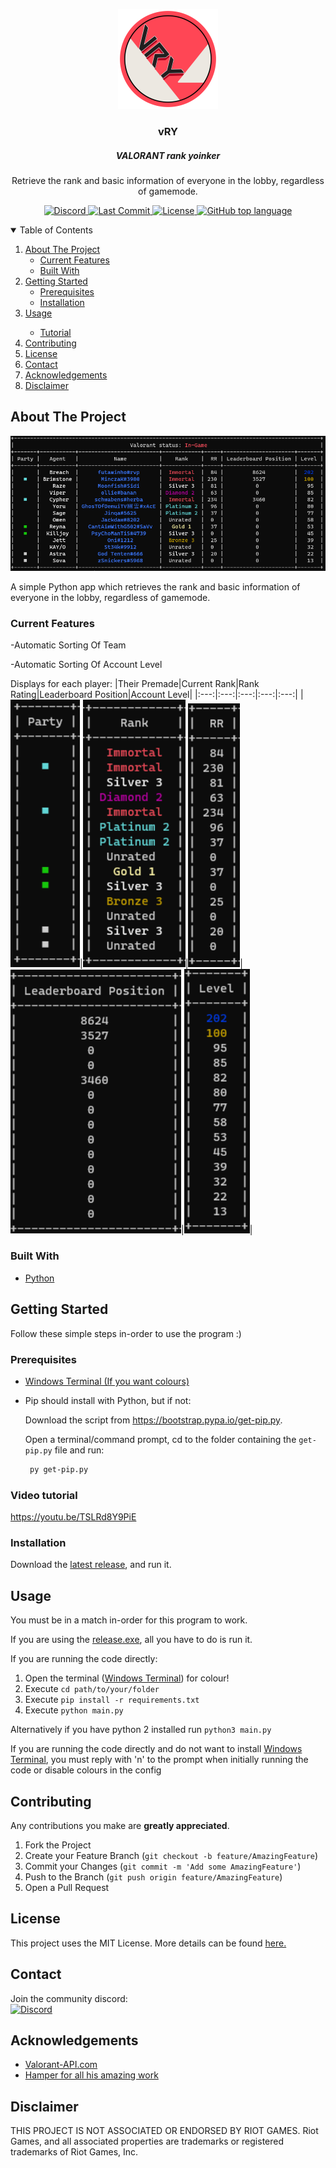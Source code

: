 <!-- PROJECT LOGO -->
<p align="center">
<a href="https://github.com/isaacKenyon/valorant-live-match-rank-grabber/">
    <img src="assets/Logo.png" alt="Logo" width="160" height="160">
  </a>
</p>
<h3 align="center">vRY</h3>
<h5 align="center">VALORANT rank yoinker</h5>

  <p align="center">
    Retrieve the rank and basic information of everyone in the lobby, regardless of gamemode.
    <br />

    
    
<!-- PROJECT BADGES -->    
<p align="center">
     <a href="https://discord.gg/HeTKed64Ka">
         <img alt="Discord" src="https://img.shields.io/discord/872101595037446144?color=7289da&logo=discord&logoColor=7289da&style=for-the-badge">
     </a>                                                                                                                             
     <a href="https://github.com/isaacKenyon/VALORANT-rank-yoinker/commits/main">
         <img alt="Last Commit" src="https://img.shields.io/github/last-commit/isaacKenyon/valorant-rank-yoinker?logo=github&style=for-the-badge">
     </a>
     <a href="https://github.com/isaacKenyon/valorant-live-match-rank-grabber/blob/main/LICENSE">
        <img alt="License" src="https://img.shields.io/github/license/isaacKenyon/valorant-rank-yoinker?style=for-the-badge">
     </a>
     <a href="https://www.python.org/">
         <img alt="GitHub top language" src="https://img.shields.io/github/languages/top/isaacKenyon/Valorant-rank-yoinker?logo=python&logoColor=yellow&style=for-the-badge">
     </a>
        
     
     
<!-- TABLE OF CONTENTS -->
<details open="open">
  <summary>Table of Contents</summary>
  <ol>
    <li>
      <a href="#about-the-project">About The Project</a>
      <ul>
      <li><a href="#current-features">Current Features</a></li>
      <li><a href="#built-with">Built With</a></li>
      </ul>
    </li>
    <li>
      <a href="#getting-started">Getting Started</a>
      <ul>
        <li><a href="#prerequisites">Prerequisites</a></li>
        <li><a href="#installation">Installation</a></li>
      </ul>
    </li>
    <li>
     <a href="#usage">Usage</a></li>
      <ul>
       <li><a href="#tutorial">Tutorial</a></li>
      </ul>
    <li><a href="#contributing">Contributing</a></li>
    <li><a href="#license">License</a></li>
    <li><a href="#contact">Contact</a></li>
    <li><a href="#acknowledgements">Acknowledgements</a></li>
    <li><a href="#disclaimer">Disclaimer</a></li>
  </ol>
</details> 
 
 
 
<!-- ABOUT THE PROJECT -->
## About The Project

![Screenshot](assets/Example.png)

A simple Python app which retrieves the rank and basic information of everyone in the lobby, regardless of gamemode.

### Current Features
-Automatic Sorting Of Team
 
-Automatic Sorting Of Account Level

 Displays for each player:
|Their Premade|Current Rank|Rank Rating|Leaderboard Position|Account Level|
|:---:|:---:|:---:|:---:|:---:|
|![Parties](assets/Party.png)|![Rank](assets/Rank.png)|![Rating](assets/Rating.png)|![Leaderboard](assets/Leaderboard.png)|![Level](assets/Level.png)|

### Built With 
 * [Python](https://www.python.org/downloads/)

 
 
<!-- GETTING STARTED -->
## Getting Started
 
Follow these simple steps in-order to use the program :)
### Prerequisites
* [Windows Terminal (If you want colours)](https://www.microsoft.com/en-us/p/windows-terminal/9n0dx20hk701)
* Pip should install with Python, but if not:

  Download the script from https://bootstrap.pypa.io/get-pip.py.

  Open a terminal/command prompt, cd to the folder containing the `get-pip.py` file and run:
  ```sh
   py get-pip.py
   ```

### Video tutorial
https://youtu.be/TSLRd8Y9PiE
    
### Installation
    
Download the [latest release](https://github.com/isaacKenyon/valorant-live-match-rank-grabber/releases), and run it. 


 
<!-- USAGE EXAMPLES -->
## Usage

You must be in a match in-order for this program to work.
 
If you are using the [release.exe](https://github.com/isaacKenyon/valorant-live-match-rank-grabber/releases), all you have to do is run it.
 
If you are running the code directly:
1. Open the terminal ([Windows Terminal](https://www.microsoft.com/en-us/p/windows-terminal/9n0dx20hk701)) for colour!
2. Execute `cd path/to/your/folder` 
3. Execute `pip install -r requirements.txt`
4. Execute `python main.py`

 Alternatively if you have python 2 installed run `python3 main.py`

If you are running the code directly and do not want to install [Windows Terminal](https://www.microsoft.com/en-us/p/windows-terminal/9n0dx20hk701), you must reply with 'n' to the prompt when initially running the code or disable colours in the config



 
<!-- CONTRIBUTING -->
## Contributing
Any contributions you make are **greatly appreciated**.

1. Fork the Project
2. Create your Feature Branch (`git checkout -b feature/AmazingFeature`)
3. Commit your Changes (`git commit -m 'Add some AmazingFeature'`)
4. Push to the Branch (`git push origin feature/AmazingFeature`)
5. Open a Pull Request


 
<!-- LICENSE -->
## License
This project uses the MIT License. More details can be found [here.](https://github.com/isaacKenyon/valorant-live-match-rank-grabber/blob/main/LICENSE)

 
 
<!-- CONTACT -->
## Contact 
Join the community discord:         
<a href="https://discord.gg/HeTKed64Ka">
         <img alt="Discord" src="https://img.shields.io/discord/872101595037446144?color=7289da&logo=discord&logoColor=7289da&style=for-the-badge">
</a>
 
 
<!-- ACKNOWLEDGEMENTS -->
## Acknowledgements
- [Valorant-API.com](https://valorant-api.com/)
- [Hamper for all his amazing work](https://github.com/OwOHamper)

 
 
<!-- DISCLAIMER -->
## Disclaimer
THIS PROJECT IS NOT ASSOCIATED OR ENDORSED BY RIOT GAMES. Riot Games, and all associated properties are trademarks or registered trademarks of Riot Games, Inc.
    
